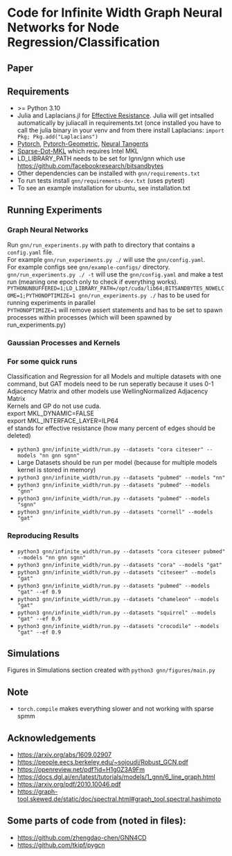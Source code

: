 # Code for Infinite Width Graph Neural Networks for Node Regression/Classification

## Paper



## Requirements
- \>= Python 3.10
- Julia and Laplacians.jl for [Effective Resistance](https://github.com/danspielman/Laplacians.jl). Julia will get intsalled automatically by juliacall in requirements.txt (once installed you have to call the julia binary in your venv and from there install Laplacians: `import Pkg; Pkg.add("Laplacians")` 
- [Pytorch](https://pytorch.org/), [Pytorch-Geometric](https://pytorch-geometric.readthedocs.io/en/latest/), [Neural Tangents](https://github.com/google/neural-tangents)
- [Sparse-Dot-MKL](https://github.com/flatironinstitute/sparse_dot) which requires Intel MKL
- LD_LIBRARY_PATH needs to be set for lgnn/gnn which use https://github.com/facebookresearch/bitsandbytes
- Other dependencies can be installed with `gnn/requirements.txt`
- To run tests install `gnn/requirements-dev.txt` (uses pytest)
- To see an example installation for ubuntu, see installation.txt

## Running Experiments

### Graph Neural Networks
Run `gnn/run_experiments.py` with path to directory that contains a `config.yaml` file. <br/>
For example `gnn/run_experiments.py ./` will use the `gnn/config.yaml`. <br/>
For example configs see `gnn/example-configs/` directory. <br/>
`gnn/run_experiments.py ./ -t` will use the `gnn/config.yaml` and make a test run (meaning one epoch only to check if everything works). <br/>
`PYTHONUNBUFFERED=1;LD_LIBRARY_PATH=/opt/cuda/lib64;BITSANDBYTES_NOWELCOME=1;PYTHONOPTIMIZE=1 gnn/run_experiments.py ./` has to be used for running experiments in parallel <br/>
`PYTHONOPTIMIZE=1` will remove assert statements and has to be set to spawn processes within processes (which will been spawned by run_experiments.py)

### Gaussian Processes and Kernels
### For some quick runs 
Classification and Regression for all Models and multiple datasets with one command, but GAT models need to be run seperatly because it uses 0-1 Adjacency Matrix and other models use WellingNormalized Adjacency Matrix <br/>
Kernels and GP do not use cuda. <br/>
export MKL_DYNAMIC=FALSE <br/>
export MKL_INTERFACE_LAYER=ILP64 <br/>
ef stands for effective resistance (how many percent of edges should be deleted) <br/>

 - `python3 gnn/infinite_width/run.py --datasets "cora citeseer" --models "nn gnn sgnn"`
 - Large Datasets should be run per model (because for multiple models kernel is stored in memory)
 - `python3 gnn/infinite_width/run.py --datasets "pubmed" --models "nn"`
 - `python3 gnn/infinite_width/run.py --datasets "pubmed" --models "gnn"`
 - `python3 gnn/infinite_width/run.py --datasets "pubmed" --models "sgnn"`
 - `python3 gnn/infinite_width/run.py --datasets "cornell" --models "gat"`

### Reproducing Results
 - `python3 gnn/infinite_width/run.py --datasets "cora citeseer pubmed" --models "nn gnn sgnn"`
 - `python3 gnn/infinite_width/run.py --datasets "cora" --models "gat"`
 - `python3 gnn/infinite_width/run.py --datasets "citeseer" --models "gat"`
 - `python3 gnn/infinite_width/run.py --datasets "pubmed" --models "gat" --ef 0.9`
 - `python3 gnn/infinite_width/run.py --datasets "chameleon" --models "gat"`
 - `python3 gnn/infinite_width/run.py --datasets "squirrel" --models "gat" --ef 0.9`
 - `python3 gnn/infinite_width/run.py --datasets "crocodile" --models "gat" --ef 0.9`

## Simulations
 Figures in Simulations section created with `python3 gnn/figures/main.py`

## Note
- `torch.compile` makes everything slower and not working with sparse spmm


## Acknowledgements
- https://arxiv.org/abs/1609.02907
- https://people.eecs.berkeley.edu/~sojoudi/Robust_GCN.pdf
- https://openreview.net/pdf?id=H1g0Z3A9Fm
- https://docs.dgl.ai/en/latest/tutorials/models/1_gnn/6_line_graph.html
- https://arxiv.org/pdf/2010.10046.pdf
- https://graph-tool.skewed.de/static/doc/spectral.html#graph_tool.spectral.hashimoto

## Some parts of code from (noted in files):
- https://github.com/zhengdao-chen/GNN4CD
- https://github.com/tkipf/pygcn


